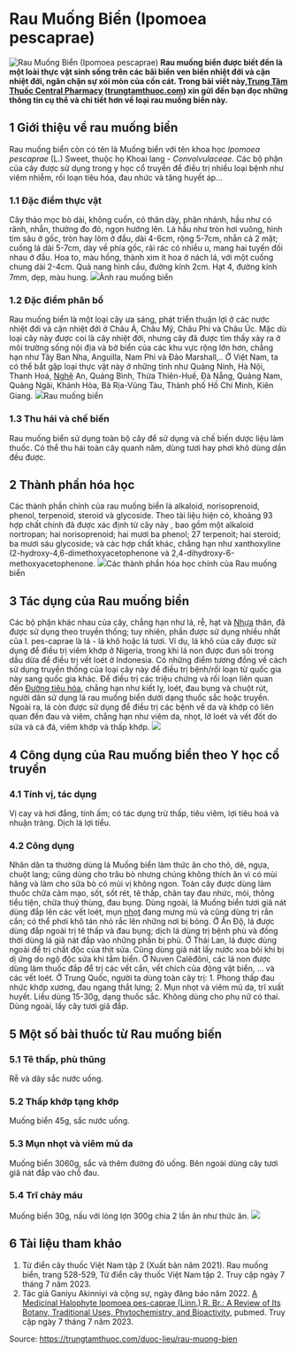 # Rau Muống Biển (Ipomoea pescaprae)

![Rau Muống Biển \(Ipomoea pescaprae\)](https://trungtamthuoc.com/images/others/rau-muong-bien-3-3462.jpg)
**Rau muống biển được biết đến là một loài thực vật sinh sống trên các bãi biển ven biển nhiệt đới và cận nhiệt đới, ngăn chặn sự xói mòn của cồn cát. Trong bài viết này,[Trung Tâm Thuốc Central Pharmacy](https://trungtamthuoc.com/ "Trung Tâm Thuốc Central Pharmacy") ([trungtamthuoc.com](https://trungtamthuoc.com/ "trungtamthuoc.com")) xin gửi đến bạn đọc những thông tin cụ thể và chi tiết hơn về loại rau muống biển này.**
##  1 Giới thiệu về rau muống biển
Rau muống biển còn có tên là Muống biển với tên khoa học _Ipomoea pescaprae_ (L.) Sweet, thuộc họ Khoai lang - _Convolvulaceae._
Các bộ phận của cây được sử dụng trong y học cổ truyền để điều trị nhiều loại bệnh như viêm nhiễm, rối loạn tiêu hóa, đau nhức và tăng huyết áp…
### 1.1 Đặc điểm thực vật
Cây thảo mọc bò dài, không cuốn, có thân dày, phân nhánh, hầu như có rãnh, nhẫn, thường đo đỏ, ngọn hướng lên. 
Lá hầu như tròn hơi vuông, hình tim sâu ở gốc, tròn hay lõm ở đầu, dài 4-6cm, rộng 5-7cm, nhẫn cả 2 mặt; cuống lá dài 5-7cm, dày về phía gốc, rải rác có nhiều u, mang hai tuyến đối nhau ở đầu. 
Hoa to, màu hồng, thành xim ít hoa ở nách lá, với một cuống chung dài 2-4cm. 
Quả nang hình cầu, đường kính 2cm. Hạt 4, đường kính 7mm, dẹp, màu hung.
![](https://trungtamthuoc.com/images/item/rau-muong-bien-1.jpg)Ảnh rau muống biển
### 1.2 Đặc điểm phân bố
Rau muống biển là một loại cây ưa sáng, phát triển thuận lợi ở các nước nhiệt đới và cận nhiệt đới ở Châu Á, Châu Mỹ, Châu Phi và Châu Úc. Mặc dù loại cây này được coi là cây nhiệt đới, nhưng cây đã được tìm thấy xảy ra ở môi trường sống nội địa và bờ biển của các khu vực rộng lớn hơn, chẳng hạn như Tây Ban Nha, Anguilla, Nam Phi và Đảo Marshall,..
Ở Việt Nam, ta có thể bắt gặp loại thực vật này ở những tỉnh như Quảng Ninh, Hà Nội, Thanh Hoá, [Nghệ](https://trungtamthuoc.com/hoat-chat/nghe "Nghệ") An, Quảng Bình, Thừa Thiên-Huế, Đà Nẵng, Quảng Nam, Quảng Ngãi, Khánh Hòa, Bà Rịa-Vũng Tàu, Thành phố Hồ Chí Minh, Kiên Giang.
![](https://trungtamthuoc.com/images/item/rau-muong-bien-4.jpg)Rau muống biển 
### 1.3 Thu hái và chế biến
Rau muống biển sử dụng toàn bộ cây để sử dụng và chế biến dược liệu làm thuốc. Có thể thu hái toàn cây quanh năm, dùng tươi hay phơi khô dùng dần đều được.
##  2 Thành phần hóa học
Các thành phần chính của rau muống biển là alkaloid, norisoprenoid, phenol, terpenoid, steroid và glycoside. Theo tài liệu hiện có, khoảng 93 hợp chất chính đã được xác định từ cây này , bao gồm một alkaloid nortropan; hai norisoprenoid; hai mươi ba phenol; 27 terpenoit; hai steroid; ba mươi sáu glycoside; và các hợp chất khác, chẳng hạn như xanthoxyline (2-hydroxy-4,6-dimethoxyacetophenone và 2,4-dihydroxy-6-methoxyacetophenone.
![](https://trungtamthuoc.com/images/item/rau-muong-bien-5.jpg)Các thành phần hóa học chính của Rau muống biển
##  3 Tác dụng của Rau muống biển
Các bộ phận khác nhau của cây, chẳng hạn như lá, rễ, hạt và [Nhựa](https://trungtamthuoc.com/hoat-chat/nhua "Nhựa") thân, đã được sử dụng theo truyền thống; tuy nhiên, phần được sử dụng nhiều nhất của I. pes-caprae là lá - lá khô hoặc lá tươi. Ví dụ, lá khô của cây được sử dụng để điều trị viêm khớp ở Nigeria, trong khi lá non được đun sôi trong dầu dừa để điều trị vết loét ở Indonesia. Có những điểm tương đồng về cách sử dụng truyền thống của loại cây này để điều trị bệnh/rối loạn từ quốc gia này sang quốc gia khác.
Để điều trị các triệu chứng và rối loạn liên quan đến [Đường tiêu hóa](https://trungtamthuoc.com/thuoc-tieu-hoa "Đường tiêu hóa"), chẳng hạn như kiết lỵ, loét, đau bụng và chuột rút, người dân sử dụng lá rau muống biển dưới dạng thuốc sắc hoặc truyền.
Ngoài ra, lá còn được sử dụng để điều trị các bệnh về da và khớp có liên quan đến đau và viêm, chẳng hạn như viêm da, nhọt, lở loét và vết đốt do sứa và cá đá, viêm khớp và thấp khớp.
![](https://trungtamthuoc.com/images/item/rau-muong-bien-3.jpg)
##  4 Công dụng của Rau muống biển theo Y học cổ truyền
### 4.1 Tính vị, tác dụng
Vị cay và hơi đắng, tính ấm; có tác dụng trừ thấp, tiêu viêm, lợi tiêu hoá và nhuận tràng. Dịch lá lợi tiểu.
### 4.2 Công dụng 
Nhân dân ta thường dùng lá Muống biển làm thức ăn cho thỏ, dê, ngựa, chuột lang; cũng dùng cho trâu bò nhưng chúng không thích ăn vì có mùi hăng và làm cho sữa bò có mùi vị không ngon. Toàn cây được dùng làm thuốc chữa cảm mạo, sốt, sốt rét, tê thấp, chân tay đau nhức, mỏi, thông tiểu tiện, chữa thuỷ thùng, đau bụng. Dùng ngoài, lá Muống biển tươi giã nát dùng đắp lên các vết loét, mụn [nhọt](https://trungtamthuoc.com/bai-viet/nhot "nhọt") đang mưng mủ và cũng dùng trị rắn cắn; có thể phơi khô tán nhỏ rắc lên những nơi bị bỏng.
Ở Ấn Độ, lá được dùng đắp ngoài trị tê thấp và đau bụng; dịch lá dùng trị bệnh phù và đồng thời dùng lá giã nát đắp vào những phần bị phù.
Ở Thái Lan, lá được dùng ngoài để trị chất độc của thịt sửa. Cũng dùng giã nát lấy nước xoa bôi khi bị dị ứng do ngộ độc sửa khi tắm biển.
Ở Nuven Calêđôni, các lá non được dùng làm thuốc đắp để trị các vết cắn, vết chích của động vật biển, ... và các vết loét.
Ở Trung Quốc, người ta dùng toàn cây trị: 1. Phong thấp đau nhức khớp xương, đau ngang thắt lưng; 2. Mụn nhọt và viêm mủ da, trĩ xuất huyết. Liều dùng 15-30g, dạng thuốc sắc. Không dùng cho phụ nữ có thai. Dùng ngoài, lấy cây tươi giã đắp.
##  5 Một số bài thuốc từ Rau muống biến
### 5.1 Tê thấp, phù thũng
Rễ và dây sắc nước uống. 
### 5.2 Thấp khớp tạng khớp
Muống biển 45g, sắc nước uống.
### 5.3 Mụn nhọt và viêm mủ da
Muống biển 3060g, sắc và thêm đường đỏ uống. 
Bên ngoài dùng cây tươi giã nát đắp vào chỗ đau.
### 5.4 Trĩ chảy máu
Muống biển 30g, nấu với lòng lợn 300g chia 2 lần ăn như thức ăn.
![](https://trungtamthuoc.com/images/item/rau-muong-bien-2.jpg)
##  6 Tài liệu tham khảo
  1. Từ điển cây thuốc Việt Nam tập 2 (Xuất bản năm 2021). Rau muống biển, trang 528-529, Từ điển cây thuốc Việt Nam tập 2. Truy cập ngày 7 tháng 7 năm 2023.
  2. Tác giả Ganiyu Akinniyi và cộng sự, ngày đăng báo năm 2022. [A Medicinal Halophyte Ipomoea pes-caprae (Linn.) R. Br.: A Review of Its Botany, Traditional Uses, Phytochemistry, and Bioactivity](https://www.ncbi.nlm.nih.gov/pmc/articles/PMC9144928/#B61-marinedrugs-20-00329), pubmed. Truy cập ngày 7 tháng 7 năm 2023.




Source: https://trungtamthuoc.com/duoc-lieu/rau-muong-bien